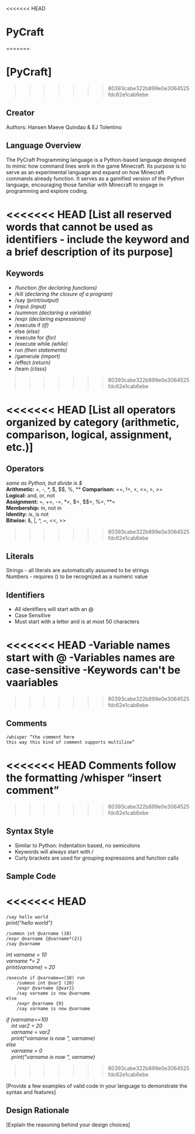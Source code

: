 <<<<<<< HEAD
# PyCraft
=======
# [PyCraft]
>>>>>>> 80393cabe322b899e0e3064525fdc62e1cab6ebe

## Creator
Authors: Hansen Maeve Quindao & EJ Tolentino
## Language Overview
The PyCraft Programming language is a Python-based language designed to mimic how command lines work in the game Minecraft. Its purpose is to serve as an experimental language and expand on how Minecraft commands already function. It serves as a gamified version of the Python language, encouraging those familiar with Minecraft to engage in programming and explore coding.


<<<<<<< HEAD
[List all reserved words that cannot be used as identifiers - include the keyword and a brief description of its purpose]
=======
## Keywords
- /function	     _(for declaring functions)_
- /kill		     _(declaring the closure of a program)_
- /say		     _(print/output)_
- /input	     _(input)_
- /summon	     _(declaring a variable)_
- /expr		     _(declaring expressions)_
- /execute if    _(if)_
- else			 _(else)_
- /execute for   _(for)_
- /execute while _(while)_
- run		     _(then statements)_
- /gamerule	     _(import)_
- /effect        _(return)_
- /team          _(class)_
>>>>>>> 80393cabe322b899e0e3064525fdc62e1cab6ebe


<<<<<<< HEAD
[List all operators organized by category (arithmetic, comparison, logical, assignment, etc.)]
=======
## Operators
_same as Python, but divide is $_  
**Arithmetic:** +, -, &ast;, $, $$, %, &ast;&ast;
**Comparison:** ==, !=, <, <=, >, >=  
**Logical:** and, or, not  
**Assignment:** =, +=, -=, &ast;=, $=, $$=, %=, &ast;&ast;=  
**Membership:** in, not in  
**Identity:** is, is not  
**Bitwise:** &, |, ^, ~, <<, >>  

>>>>>>> 80393cabe322b899e0e3064525fdc62e1cab6ebe

## Literals
Strings - all literals are automatically assumed to be strings  
Numbers - requires () to be recognized as a numeric value  


## Identifiers
- All identifiers will start with an @
- Case Sensitive
- Must start with a letter and is at most 50 characters

<<<<<<< HEAD
-Variable names start with @
-Variables names are case-sensitive
-Keywords can't be vaariables
=======
>>>>>>> 80393cabe322b899e0e3064525fdc62e1cab6ebe

## Comments
```
/whisper “the comment here
this way this kind of comment supports multiline”
```  

<<<<<<< HEAD
Comments follow the formatting /whisper “insert comment”
=======
>>>>>>> 80393cabe322b899e0e3064525fdc62e1cab6ebe

## Syntax Style
- Similar to Python: Indentation based, no semicolons
- Keywords will always start with /
- Curly brackets are used for grouping expressions and function calls


## Sample Code
<<<<<<< HEAD
=======
```/say hello world```     
*print(“hello world”)*  

```
/summon int @varname (10)  
/expr @varname {@varname*(2)}  
/say @varname  
```   
_int varname = 10  
varname *= 2  
print(varname) = 20_  

```
/execute if @varname==(10) run
	/summon int @var2 (20)
	/expr @varname {@var2}
    /say varname is now @varname
else
	/expr @varname {0}		
	/say varname is now @varname
```
*if (varname==10)  
&emsp;int var2 = 20  
&emsp;varname = var2  
&emsp;print(“varname is now ”, varname)  
else  
&emsp;varname = 0  
&emsp;print(“varname is now “, varname)*  
>>>>>>> 80393cabe322b899e0e3064525fdc62e1cab6ebe

[Provide a few examples of valid code in your language to demonstrate the syntax and features]

## Design Rationale

[Explain the reasoning behind your design choices]